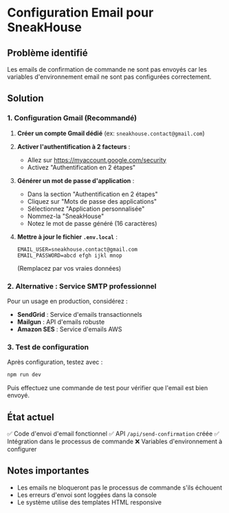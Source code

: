 # Configuration Email pour SneakHouse

## Problème identifié
Les emails de confirmation de commande ne sont pas envoyés car les variables d'environnement email ne sont pas configurées correctement.

## Solution

### 1. Configuration Gmail (Recommandé)

1. **Créer un compte Gmail dédié** (ex: `sneakhouse.contact@gmail.com`)

2. **Activer l'authentification à 2 facteurs** :
   - Allez sur https://myaccount.google.com/security
   - Activez "Authentification en 2 étapes"

3. **Générer un mot de passe d'application** :
   - Dans la section "Authentification en 2 étapes"
   - Cliquez sur "Mots de passe des applications"
   - Sélectionnez "Application personnalisée"
   - Nommez-la "SneakHouse"
   - Notez le mot de passe généré (16 caractères)

4. **Mettre à jour le fichier `.env.local`** :
   ```env
   EMAIL_USER=sneakhouse.contact@gmail.com
   EMAIL_PASSWORD=abcd efgh ijkl mnop
   ```
   (Remplacez par vos vraies données)

### 2. Alternative : Service SMTP professionnel

Pour un usage en production, considérez :
- **SendGrid** : Service d'emails transactionnels
- **Mailgun** : API d'emails robuste
- **Amazon SES** : Service d'emails AWS

### 3. Test de configuration

Après configuration, testez avec :
```bash
npm run dev
```

Puis effectuez une commande de test pour vérifier que l'email est bien envoyé.

## État actuel

✅ Code d'envoi d'email fonctionnel
✅ API `/api/send-confirmation` créée
✅ Intégration dans le processus de commande
❌ Variables d'environnement à configurer

## Notes importantes

- Les emails ne bloqueront pas le processus de commande s'ils échouent
- Les erreurs d'envoi sont loggées dans la console
- Le système utilise des templates HTML responsive